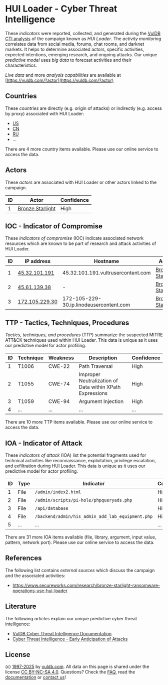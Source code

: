 # HUI Loader - Cyber Threat Intelligence

These _indicators_ were reported, collected, and generated during the [VulDB CTI analysis](https://vuldb.com/?kb.cti) of the campaign known as _HUI Loader_. The _activity monitoring_ correlates data from social media, forums, chat rooms, and darknet markets. It helps to determine associated actors, specific activities, expected intentions, emerging research, and ongoing attacks. Our unique _predictive model_ uses _big data_ to forecast activities and their characteristics.

_Live data_ and more _analysis capabilities_ are available at [https://vuldb.com/?actor](https://vuldb.com/?actor)

## Countries

These _countries_ are directly (e.g. origin of attacks) or indirectly (e.g. access by proxy) associated with HUI Loader:

* [US](https://vuldb.com/?country.us)
* [CN](https://vuldb.com/?country.cn)
* [RU](https://vuldb.com/?country.ru)
* ...

There are 4 more country items available. Please use our online service to access the data.

## Actors

These _actors_ are associated with HUI Loader or other actors linked to the campaign.

ID | Actor | Confidence
-- | ----- | ----------
1 | [Bronze Starlight](https://vuldb.com/?actor.bronze_starlight) | High

## IOC - Indicator of Compromise

These _indicators of compromise_ (IOC) indicate associated network resources which are known to be part of research and attack activities of HUI Loader.

ID | IP address | Hostname | Actor | Confidence
-- | ---------- | -------- | ----- | ----------
1 | [45.32.101.191](https://vuldb.com/?ip.45.32.101.191) | 45.32.101.191.vultrusercontent.com | [Bronze Starlight](https://vuldb.com/?actor.bronze_starlight) | Medium
2 | [45.61.139.38](https://vuldb.com/?ip.45.61.139.38) | - | [Bronze Starlight](https://vuldb.com/?actor.bronze_starlight) | High
3 | [172.105.229.30](https://vuldb.com/?ip.172.105.229.30) | 172-105-229-30.ip.linodeusercontent.com | [Bronze Starlight](https://vuldb.com/?actor.bronze_starlight) | High

## TTP - Tactics, Techniques, Procedures

_Tactics, techniques, and procedures_ (TTP) summarize the suspected MITRE ATT&CK techniques used within HUI Loader. This data is unique as it uses our predictive model for actor profiling.

ID | Technique | Weakness | Description | Confidence
-- | --------- | -------- | ----------- | ----------
1 | T1006 | CWE-22 | Path Traversal | High
2 | T1055 | CWE-74 | Improper Neutralization of Data within XPath Expressions | High
3 | T1059 | CWE-94 | Argument Injection | High
4 | ... | ... | ... | ...

There are 10 more TTP items available. Please use our online service to access the data.

## IOA - Indicator of Attack

These _indicators of attack_ (IOA) list the potential fragments used for technical activities like reconnaissance, exploitation, privilege escalation, and exfiltration during HUI Loader. This data is unique as it uses our predictive model for actor profiling.

ID | Type | Indicator | Confidence
-- | ---- | --------- | ----------
1 | File | `/admin/index2.html` | High
2 | File | `/admin/scripts/pi-hole/phpqueryads.php` | High
3 | File | `/api/database` | High
4 | File | `/backend/admin/his_admin_add_lab_equipment.php` | High
5 | ... | ... | ...

There are 31 more IOA items available (file, library, argument, input value, pattern, network port). Please use our online service to access the data.

## References

The following list contains _external sources_ which discuss the campaign and the associated activities:

* https://www.secureworks.com/research/bronze-starlight-ransomware-operations-use-hui-loader

## Literature

The following _articles_ explain our unique predictive cyber threat intelligence:

* [VulDB Cyber Threat Intelligence Documentation](https://vuldb.com/?kb.cti)
* [Cyber Threat Intelligence - Early Anticipation of Attacks](https://www.scip.ch/en/?labs.20201022)

## License

(c) [1997-2025](https://vuldb.com/?kb.changelog) by [vuldb.com](https://vuldb.com/?kb.about). All data on this page is shared under the license [CC BY-NC-SA 4.0](https://creativecommons.org/licenses/by-nc-sa/4.0/). Questions? Check the [FAQ](https://vuldb.com/?kb.faq), read the [documentation](https://vuldb.com/?kb) or [contact us](https://vuldb.com/?contact)!
